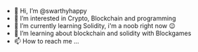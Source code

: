 - 👋 Hi, I’m @swarthyhappy
- 👀 I’m interested in Crypto, Blockchain and programming
- 🌱 I’m currently learning Solidity, i'm a noob right now 😉
- 💞️ I’m learning about blockchain and solidity with Blockgames
- 📫 How to reach me ...

<!---
swarthyhappy/swarthyhappy is a ✨ special ✨ repository because its `README.md` (this file) appears on your GitHub profile.
You can click the Preview link to take a look at your changes.
--->
